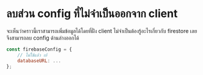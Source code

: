 
# ลบส่วน config ที่ไม่จำเป็นออกจาก client 

จะเห็นว่าคราวนี้เราสามารถเพิ่มข้อมูลได้โดยที่ฝั่ง client ไม่จำเป็นต้องรู้อะไรเกี่ยวกับ firestore เลย จึงสามารถลบ config ด้านล่างออกได้

```js
const firebaseConfig = {
    // ไม่ใช้แล้ว เย้
    databaseURL: ...        
};
```